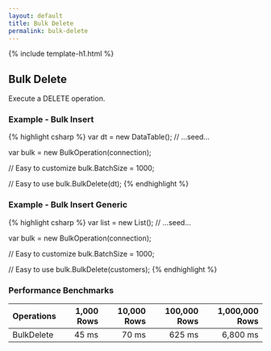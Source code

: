```yaml
---
layout: default
title: Bulk Delete
permalink: bulk-delete
---
```


{% include template-h1.html %}

## Bulk Delete
Execute a DELETE operation.

### Example - Bulk Insert
{% highlight csharp %}
var dt = new DataTable();
// ...seed...

var bulk = new BulkOperation(connection);

// Easy to customize
bulk.BatchSize = 1000;

// Easy to use
bulk.BulkDelete(dt);
{% endhighlight %}

### Example - Bulk Insert Generic
{% highlight csharp %}
var list = new List<Customer>();
// ...seed...

var bulk = new BulkOperation<Customer>(connection);

// Easy to customize
bulk.BatchSize = 1000;

// Easy to use
bulk.BulkDelete(customers);
{% endhighlight %}

### Performance Benchmarks

| Operations      | 1,000 Rows     | 10,000 Rows    | 100,000 Rows   | 1,000,000 Rows |
| :-------------- | -------------: | -------------: | -------------: | -------------: |
| BulkDelete      | 45 ms          | 70 ms          | 625 ms         | 6,800 ms       |

